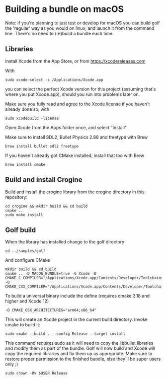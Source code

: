 # Building a bundle on macOS

Note: if you're planning to just test or develop for macOS you can build golf the 'regular' way as you would on linux, and launch it from the command line. There's no need to (re)build a bundle each time.

## Libraries

Install Xcode from the App Store, or from <https://xcodereleases.com>

With

```shell
sudo xcode-select -s /Applications/Xcode.app
```

you can select the perfect Xcode version for this project (assuming that's where you put Xcode.app), should you run into problems later on.

Make sure you fully read and agree to the Xcode license if you haven't already done so, with

```shell
sudo xcodebuild -license
```

Open Xcode from the Apps folder once, and select "Install".

Make sure to install SDL2, Bullet Physics 2.88 and freetype with Brew

```shell
brew install bullet sdl2 freetype
```

If you haven't already got CMake installed, install that too with Brew

```shell
brew install cmake
```

## Build and install Crogine

Build and install the crogine library from the crogine directory in this repository:

```shell
cd crogine && mkdir build && cd build
cmake ..
sudo make install
```

## Golf build

When the library has installed change to the golf directory

```shell
cd ../samples/golf
```

And configure CMake

```shell
mkdir build && cd build
cmake .. -D MACOS_BUNDLE=true -G Xcode -D CMAKE_C_COMPILER="/Applications/Xcode.app/Contents/Developer/Toolchains/XcodeDefault.xctoolchain/usr/bin/cc" -D CMAKE_CXX_COMPILER="/Applications/Xcode.app/Contents/Developer/Toolchains/XcodeDefault.xctoolchain/usr/bin/c++"
```

To build a universal binary include the define (requires cmake 3.18 and higher and Xcode 12)

```shell
-D CMAKE_OSX_ARCHITECTURES="arm64;x86_64"
```

This will create an Xcode project in the current build directory. Invoke cmake to build it:

```shell
sudo cmake --build . --config Release --target install
```

This command requires sudo as it will need to copy the libbullet libraries and modify them as part of the bundle. Golf will now build and Xcode will copy the required libraries and fix them up as appropriate. Make sure to restore proper permission to the finished bundle, else they'll be super users only ;)

```shell
sudo chown -Rv $USER Release
```
